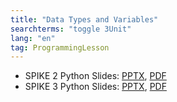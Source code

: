 ```yaml
---
title: "Data Types and Variables"
searchterms: "toggle 3Unit"
lang: "en"
tag: ProgrammingLesson
---
```

 <ul>

 <li class="ng-binding">SPIKE 2 Python Slides:
 <a href="PyProgrammingLessons/DataTypesVariables.pptx">PPTX</a>,
 <a href="PyProgrammingLessons/DataTypesVariables.pdf">PDF</a>
 </li>
 <li class="ng-binding">SPIKE 3 Python Slides:
 <a href="PyProgrammingLessons/SP3DataTypesVariablesPython.pptx">PPTX</a>,
 <a href="PyProgrammingLessons/SP3DataTypesVariablesPython.pdf">PDF</a>
 </li>
 </ul>

